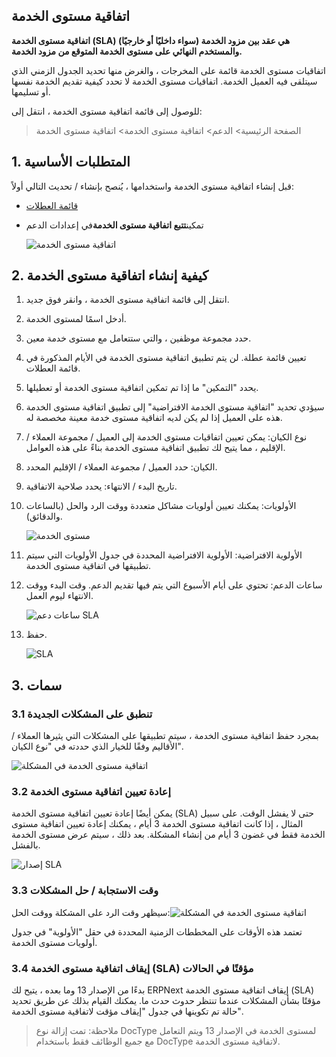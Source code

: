 ## اتفاقية مستوى الخدمة

**اتفاقية مستوى الخدمة (SLA) هي عقد بين مزود الخدمة (سواء داخليًا أو خارجيًا) والمستخدم النهائي على مستوى الخدمة المتوقع من مزود الخدمة.**

اتفاقيات مستوى الخدمة قائمة على المخرجات ، والغرض منها تحديد الجدول الزمني الذي سيتلقى فيه العميل الخدمة. اتفاقيات مستوى الخدمة لا تحدد كيفية تقديم الخدمة نفسها أو تسليمها.

للوصول إلى قائمة اتفاقية مستوى الخدمة ، انتقل إلى:

> الصفحة الرئيسية> الدعم> اتفاقية مستوى الخدمة> اتفاقية مستوى الخدمة

## 1. المتطلبات الأساسية

قبل إنشاء اتفاقية مستوى الخدمة واستخدامها ، يُنصح بإنشاء / تحديث التالي أولاً:

* [قائمة العطلات](https://docs.erpnext.com/docs/v13/user/manual/en/human-resources/holiday-list)
    
* تمكين**تتبع اتفاقية مستوى الخدمة**في إعدادات الدعم
    
    ![اتفاقية مستوى الخدمة](https://docs.erpnext.com/files/sla-setting.png)
    

## 2. كيفية إنشاء اتفاقية مستوى الخدمة

1. انتقل إلى قائمة اتفاقية مستوى الخدمة ، وانقر فوق جديد.
2. أدخل اسمًا لمستوى الخدمة.
3. حدد مجموعة موظفين ، والتي ستتعامل مع مستوى خدمة معين.
4. تعيين قائمة عطلة. لن يتم تطبيق اتفاقية مستوى الخدمة في الأيام المذكورة في قائمة العطلات.
5. يحدد "التمكين" ما إذا تم تمكين اتفاقية مستوى الخدمة أو تعطيلها.
6. سيؤدي تحديد "اتفاقية مستوى الخدمة الافتراضية" إلى تطبيق اتفاقية مستوى الخدمة هذه على العميل إذا لم يكن لديه اتفاقية مستوى خدمة معينة مخصصة له.
7. نوع الكيان: يمكن تعيين اتفاقيات مستوى الخدمة إلى العميل / مجموعة العملاء / الإقليم ، مما يتيح لك تطبيق اتفاقية مستوى الخدمة بناءً على هذه العوامل.
8. الكيان: حدد العميل / مجموعة العملاء / الإقليم المحدد.
9. تاريخ البدء / الانتهاء: يحدد صلاحية الاتفاقية.
10. الأولويات: يمكنك تعيين أولويات مشاكل متعددة ووقت الرد والحل (بالساعات والدقائق).
    
    ![مستوى الخدمة](https://docs.erpnext.com/files/priorities.png)
    
11. الأولوية الافتراضية: الأولوية الافتراضية المحددة في جدول الأولويات التي سيتم تطبيقها في اتفاقية مستوى الخدمة.
12. ساعات الدعم: تحتوي على أيام الأسبوع التي يتم فيها تقديم الدعم. وقت البدء ووقت الانتهاء ليوم العمل.
    
    ![ساعات دعم SLA](https://docs.erpnext.com/files/sla-support-hours.png)
    
13. حفظ.
    
    ![SLA](https://docs.erpnext.com/files/sla.png)
    

## 3. سمات

### 3.1 تنطبق على المشكلات الجديدة

بمجرد حفظ اتفاقية مستوى الخدمة ، سيتم تطبيقها على المشكلات التي يثيرها العملاء / الأقاليم وفقًا للخيار الذي حددته في "نوع الكيان".

![اتفاقية مستوى الخدمة في المشكلة](https://docs.erpnext.com/files/sla-entity-type.png)

### 3.2 إعادة تعيين اتفاقية مستوى الخدمة

يمكن أيضًا إعادة تعيين اتفاقية مستوى الخدمة (SLA) حتى لا يفشل الوقت. على سبيل المثال ، إذا كانت اتفاقية مستوى الخدمة 3 أيام ، يمكنك إعادة تعيين اتفاقية مستوى الخدمة فقط في غضون 3 أيام من إنشاء المشكلة. بعد ذلك ، سيتم عرض مستوى الخدمة بالفشل.

![إصدار SLA](https://docs.erpnext.com/files/reset-sla.gif)

### 3.3 وقت الاستجابة / حل المشكلات

سيظهر وقت الرد على المشكلة ووقت الحل:![اتفاقية مستوى الخدمة في المشكلة](https://docs.erpnext.com/files/sla-in-issue.png)

تعتمد هذه الأوقات على المخططات الزمنية المحددة في حقل "الأولوية" في جدول أولويات مستوى الخدمة.

### 3.4 إيقاف اتفاقية مستوى الخدمة (SLA) مؤقتًا في الحالات

بدءًا من الإصدار 13 وما بعده ، يتيح لك ERPNext إيقاف اتفاقية مستوى الخدمة (SLA) مؤقتًا بشأن المشكلات عندما تنتظر حدوث حدث ما. يمكنك القيام بذلك عن طريق تحديد حالة تم تكوينها في جدول "إيقاف مؤقت لاتفاقية مستوى الخدمة".

> ملاحظة: تمت إزالة نوع DocType لمستوى الخدمة في الإصدار 13 ويتم التعامل مع جميع الوظائف فقط باستخدام DocType لاتفاقية مستوى الخدمة.